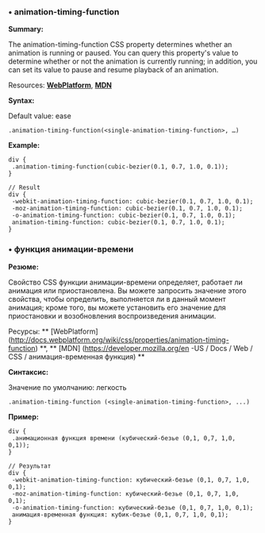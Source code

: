 ﻿### <a name="animation-timing-function"></a> &#8226; animation-timing-function
**Summary:**

The animation-timing-function CSS property determines whether an animation is running or paused. You can query this property's value to determine whether or not the animation is currently running; in addition, you can set its value to pause and resume playback of an animation.

Resources: **[WebPlatform](http://docs.webplatform.org/wiki/css/properties/animation-timing-function)**, **[MDN](https://developer.mozilla.org/en-US/docs/Web/CSS/animation-timing-function)**

**Syntax:**

Default value: ease

    .animation-timing-function(<single-animation-timing-function>, …)
  
**Example:**

    div {
     .animation-timing-function(cubic-bezier(0.1, 0.7, 1.0, 0.1));
    }
    
    // Result
    div {
     -webkit-animation-timing-function: cubic-bezier(0.1, 0.7, 1.0, 0.1);
     -moz-animation-timing-function: cubic-bezier(0.1, 0.7, 1.0, 0.1);
     -o-animation-timing-function: cubic-bezier(0.1, 0.7, 1.0, 0.1);
     animation-timing-function: cubic-bezier(0.1, 0.7, 1.0, 0.1);
    } 


### <a name="animation-timing-function"> </a> • функция анимации-времени
**Резюме:**

Свойство CSS функции анимации-времени определяет, работает ли анимация или приостановлена. 
Вы можете запросить значение этого свойства, чтобы определить, выполняется ли в данный момент анимация; 
кроме того, вы можете установить его значение для приостановки и возобновления воспроизведения анимации.

Ресурсы: ** [WebPlatform] (http://docs.webplatform.org/wiki/css/properties/animation-timing-function) **, 
** [MDN] (https://developer.mozilla.org/en -US / Docs / Web / CSS / анимация-временная функция) **

**Синтаксис:**

Значение по умолчанию: легкость

    .animation-timing-function (<single-animation-timing-function>, ...)
  
**Пример:**

    div {
     .анимационная функция времени (кубический-безье (0,1, 0,7, 1,0, 0,1));
    }
    
    // Результат
    div {
     -webkit-animation-timing-function: кубический-безье (0,1, 0,7, 1,0, 0,1);
     -moz-animation-timing-function: кубический-безье (0,1, 0,7, 1,0, 0,1);
     -o-animation-timing-function: кубический-безье (0,1, 0,7, 1,0, 0,1);
     анимация-временная функция: кубик-безье (0,1, 0,7, 1,0, 0,1);
    }